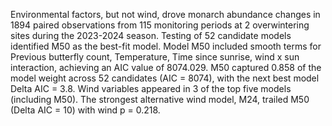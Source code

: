 Environmental factors, but not wind, drove monarch abundance changes in 1894 paired observations from 115 monitoring periods at 2 overwintering sites during the 2023-2024 season. Testing of 52 candidate models identified M50 as the best-fit model. Model M50 included smooth terms for Previous butterfly count, Temperature, Time since sunrise, wind x sun interaction, achieving an AIC value of 8074.029. M50 captured 0.858 of the model weight across 52 candidates (AIC = 8074), with the next best model Delta AIC = 3.8. Wind variables appeared in 3 of the top five models (including M50). The strongest alternative wind model, M24, trailed M50 (Delta AIC = 10) with wind p = 0.218.
